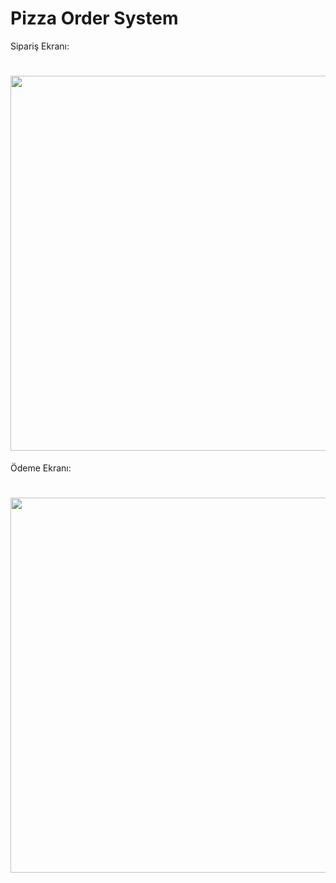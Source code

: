 # Pizza Order System


Sipariş Ekranı:
<h1>  
  <img src="https://im.ezgif.com/tmp/ezgif-1-dc1f21958d.gif" width="600px"/>
</h1>


Ödeme Ekranı:
<h1>  
  <img src="https://im4.ezgif.com/tmp/ezgif-4-5ed4eb5dcf.gif" width="600px"/>
</h1>
